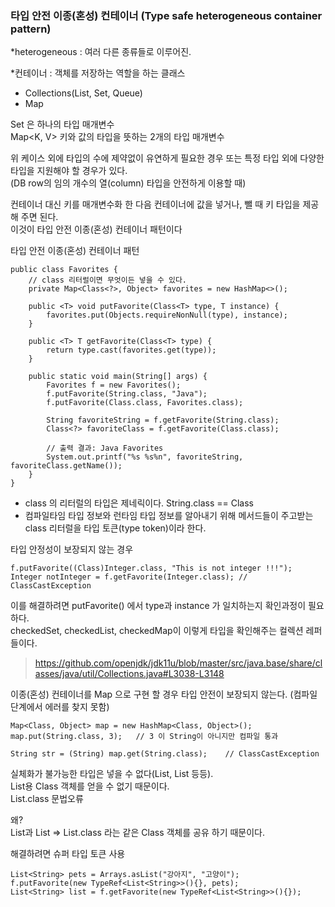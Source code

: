 ### 타입 안전 이종(혼성) 컨테이너 (Type safe heterogeneous container pattern)

*heterogeneous : 여러 다른 종류들로 이루어진.  

*컨테이너 : 객체를 저장하는 역할을 하는 클래스
- Collections(List, Set, Queue)
- Map

Set<E> 은 하나의 타입 매개변수  
Map<K, V> 키와 값의 타입을 뜻하는 2개의 타입 매개변수  

위 케이스 외에 타입의 수에 제약없이 유연하게 필요한 경우 또는 특정 타입 외에 다양한 타입을 지원해야 할 경우가 있다.  
(DB row의 임의 개수의 열(column) 타입을 안전하게 이용할 때)

컨테이너 대신 키를 매개변수화 한 다음 컨테이너에 값을 넣거나, 뺄 때 키 타입을 제공해 주면 된다.  
이것이 타입 안전 이종(혼성) 컨테이너 패턴이다

타입 안전 이종(혼성) 컨테이너 패턴
```
public class Favorites {
    // class 리터럴이면 무엇이든 넣을 수 있다.
    private Map<Class<?>, Object> favorites = new HashMap<>();
    
    public <T> void putFavorite(Class<T> type, T instance) {
        favorites.put(Objects.requireNonNull(type), instance);
    }

    public <T> T getFavorite(Class<T> type) {
        return type.cast(favorites.get(type));
    }

    public static void main(String[] args) {
        Favorites f = new Favorites();
        f.putFavorite(String.class, "Java");
        f.putFavorite(Class.class, Favorites.class);

        String favoriteString = f.getFavorite(String.class);
        Class<?> favoriteClass = f.getFavorite(Class.class);

        // 출력 결과: Java Favorites
        System.out.printf("%s %s%n", favoriteString, favoriteClass.getName());
    }
}
```
- class 의 리터럴의 타입은 제네릭이다. String.class == Class<String>
- 컴파일타임 타입 정보와 런타임 타입 정보를 알아내기 위해 메서드들이 주고받는 class 리터럴을 타입 토큰(type token)이라 한다.  

타입 안정성이 보장되지 않는 경우
```
f.putFavorite((Class)Integer.class, "This is not integer !!!");
Integer notInteger = f.getFavorite(Integer.class); // ClassCastException
```

이를 해결하려면 putFavorite() 에서 type과 instance 가 일치하는지 확인과정이 필요하다.  
checkedSet, checkedList, checkedMap이 이렇게 타입을 확인해주는 컬렉션 레퍼들이다.

>https://github.com/openjdk/jdk11u/blob/master/src/java.base/share/classes/java/util/Collections.java#L3038-L3148


이종(혼성) 컨테이너를 Map 으로 구현 할 경우 타입 안전이 보장되지 않는다. (컴파일 단계에서 에러를 찾지 못함)
```
Map<Class, Object> map = new HashMap<Class, Object>();
map.put(String.class, 3);   // 3 이 String이 아니지만 컴파일 통과

String str = (String) map.get(String.class);    // ClassCastException
```



실체화가 불가능한 타입은 넣을 수 없다(List<String>, List<Integer> 등등).  
List<String>용 Class 객체를 얻을 수 없기 때문이다.  
List<String>.class 문법오류

왜?  
List<Integer>과 List<String> => List.class 라는 같은 Class 객체를 공유 하기 때문이다.    
    
해결하려면 슈퍼 타입 토큰 사용
```
List<String> pets = Arrays.asList("강아지", "고양이");
f.putFavorite(new TypeRef<List<String>>(){}, pets);
List<String> list = f.getFavorite(new TypeRef<List<String>>(){});
```
